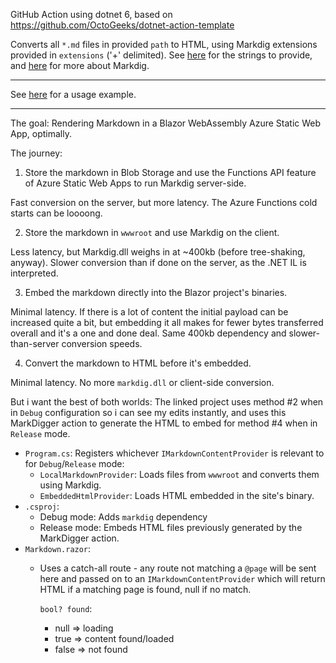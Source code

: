 
GitHub Action using dotnet 6, based on https://github.com/OctoGeeks/dotnet-action-template

Converts all `*.md` files in provided `path` to HTML, using Markdig extensions provided in `extensions` ('+' delimited).  See [here](https://github.com/xoofx/Markdig/blob/2b6dde941541be7c34ee3c6a0abe2d2d54548947/src/Markdig/MarkdownExtensions.cs#L538) for the strings to provide, and [here](https://github.com/xoofx/Markdig) for more about Markdig.


---

See [here](https://github.com/McNerdius/TailBlazor/blob/main/.github/workflows/azure-static-web-apps-polite-sky-006af1d1e.yml#L28) for a usage example.

---

The goal: Rendering Markdown in a Blazor WebAssembly Azure Static Web App, optimally.

The journey:

1. Store the markdown in Blob Storage and use the Functions API feature of Azure Static Web Apps to run Markdig server-side.

Fast conversion on the server, but more latency.  The Azure Functions cold starts can be loooong.

2. Store the markdown in `wwwroot` and use Markdig on the client.

Less latency, but Markdig.dll weighs in at ~400kb (before tree-shaking, anyway).  Slower conversion than if done on the server, as the .NET IL is interpreted.

3. Embed the markdown directly into the Blazor project's binaries.
  
Minimal latency.  If there is a lot of content the initial payload can be increased quite a bit, but embedding it all makes for fewer bytes transferred overall and it's a one and done deal.  Same 400kb dependency and slower-than-server conversion speeds.

4. Convert the markdown to HTML before it's embedded.

Minimal latency.  No more `markdig.dll` or client-side conversion.  

But i want the best of both worlds:  The linked project uses method #2 when in `Debug` configuration so i can see my edits instantly, and uses this MarkDigger action to generate the HTML to embed for method #4 when in `Release` mode.

* `Program.cs`:
  Registers whichever `IMarkdownContentProvider` is relevant to for `Debug`/`Release` mode:
  * `LocalMarkdownProvider`:
    Loads files from `wwwroot` and converts them using Markdig.
  * `EmbeddedHtmlProvider`:
    Loads HTML embedded in the site's binary.
* `.csproj`:
  * Debug mode: Adds `markdig` dependency
  * Release mode: Embeds HTML files previously generated by the MarkDigger action.
* `Markdown.razor`:
  * Uses a catch-all route - any route not matching a `@page` will be sent here and passed on to an `IMarkdownContentProvider` which will return HTML if a matching page is found, null if no match.
  
    `bool? found`:
    * null => loading
    * true => content found/loaded
    * false => not found


